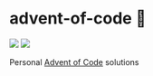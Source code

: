 # advent-of-code 🦌

![](https://img.shields.io/badge/stars%20⭐-17-yellow)
![](https://img.shields.io/badge/days%20completed-8-red)

Personal [Advent of Code](https://adventofcode.com/) solutions
